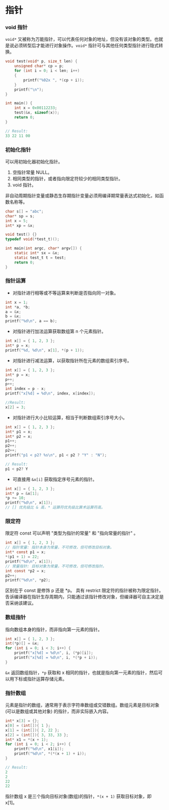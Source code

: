 指针
===

### void 指针

`void*` 又被称为万能指针，可以代表任何对象的地址，但没有该对象的类型。也就是说必须转型后才能进行对象操作。`void*` 指针可与其他任何类型指针进行隐式转换。

```c
void test(void* p, size_t len) {
    unsigned char* cp = p;
    for (int i = 0; i < len; i++)
    {
        printf("%02x ", *(cp + i));
    }
    printf("\n");
}

int main() {
    int x = 0x00112233;
    test(&x, sizeof(x));
    return 0;
}

// Result:
33 22 11 00
```

### 初始化指针

可以用初始化器初始化指针。

1. 空指针常量 NULL。
2. 相同类型的指针，或者指向限定符较少的相同类型指针。
3. void 指针。

非自动周期指针变量或静态生存期指针变量必须用编译期常量表达式初始化，如函数名称等。

```c
char s[] = "abc";
char* sp = s;
int x = 5;
int* xp = &x;

void test() {}
typedef void(*test_t)();

int main(int argc, char* argv[]) {
    static int* sx = &x;
    static test_t t = test;
    return 0;
}
```

### 指针运算

- 对指针进行相等或不等运算来判断是否指向同一对象。

```c
int x = 1;
int *a, *b;
a = &x;
b = &x;
printf("%d\n", a == b);
```

- 对指针进行加法运算获取数组第 n 个元素指针。

```c
int x[] = { 1, 2, 3 };
int* p = x;
printf("%d, %d\n", x[1], *(p + 1));
```

- 对指针进行减法运算，以获取指针所在元素的数组索引序号。

```c
int x[] = { 1, 2, 3 };
int* p = x;
p++;
p++;
int index = p - x;
printf("x[%d] = %d\n", index, x[index]);

//Result:
x[2] = 3;
```

- 对指针进行大小比较运算，相当于判断数组索引序号大小。

```c
int x[] = { 1, 2, 3 };
int* p1 = x;
int* p2 = x;
p1++;
p2++;
p2++;
printf("p1 < p2? %s\n", p1 < p2 ? "Y" : "N");

// Result:
p1 < p2? Y
```

- 可直接用 `&x[i]` 获取指定序号元素的指针。

```c
int x[] = { 1, 2, 3 };
int* p = &x[1];
*p += 10;
printf("%d\n", x[1]);
// [] 优先级比 & 高，* 运算符优先级比算术运算符高。
```

### 限定符

限定符 const 可以声明 "类型为指针的常量" 和 "指向常量的指针" 。

```c
int x[] = { 1, 2, 3 };
// 指针常量: 指针本身为常量，不可修改，但可修改目标对象。
int* const p1 = x;
*(p1 + 1) = 22;
printf("%d\n", x[1]);
// 常量指针: 目标对象为常量，不可修改，但可修改指针。
int const *p2 = x;
p2++;
printf("%d\n", *p2);
```
区别在于 const 是修饰 p 还是 *p。
具有 restrict 限定符的指针被称为限定指针。告诉编译器在指针生存周期内，只能通过该指针修改对象，但编译器可自主决定是否采纳该建议。

### 数组指针

指向数组本身的指针，而非指向第一元素的指针。

```c
int x[] = { 1, 2, 3 };
int(*p)[] = &x;
for (int i = 0; i < 3; i++) {
    printf("x[%d] = %d\n", i, (*p)[i]);
    printf("x[%d] = %d\n", i, *(*p + i));
}
```
`&x` 返回数组指针，`*p` 获取和 x 相同的指针，也就是指向第一元素的指针，然后可以用下标或指针运算存储元素。

### 指针数组

元素是指针的数组，通常用于表示字符串数组或交错数组。数组元素是目标对象 (可以是数组或其他对象) 的指针，而非实际嵌入内容。

```c
int* x[3] = {};
x[0] = (int[]){ 1 };
x[1] = (int[]){ 2, 22 };
x[2] = (int[]){ 3, 33, 33 };
int* x1 = *(x + 1);
for (int i = 0; i < 2; i++) {
    printf("%d\n", x1[i]);
    printf("%d\n", *(*(x + 1) + i));
}

// Result:
2
2
22
22
```

指针数组 x 是三个指向目标对象(数组)的指针，`*(x + 1)` 获取目标对象，即 x[1]。
